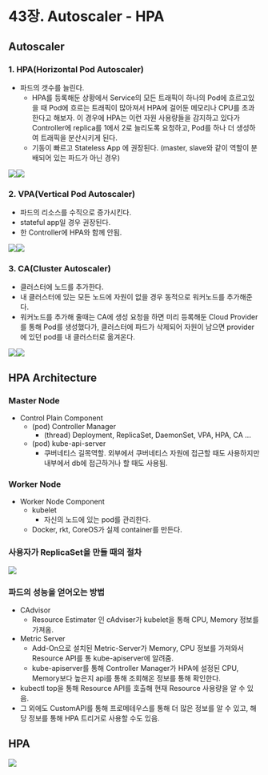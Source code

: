 # 43장. Autoscaler - HPA

## Autoscaler

### 1. HPA(Horizontal Pod Autoscaler)

* 파드의 갯수를 늘린다.
  * HPA를 등록해둔 상황에서 Service의 모든 트래픽이 하나의 Pod에 흐르고있을 때 Pod에 흐르는 트래픽이 많아져서 HPA에 걸어둔 메모리나 CPU를 초과한다고 해보자. 이 경우에 HPA는 이런 자원 사용량들을 감지하고 있다가 Controller에 replica를 1에서 2로 늘리도록 요청하고, Pod를 하나 더 생성하여 트래픽을 분산시키게 된다.
  * 기동이 빠르고 Stateless App 에 권장된다. (master, slave와 같이 역할이 분배되어 있는 파드가 아닌 경우)&#x20;

![](<../../.gitbook/assets/image (197) (1) (1).png>)![](<../../.gitbook/assets/image (192) (1).png>)



### 2. VPA(Vertical Pod Autoscaler)

* 파드의 리소스를 수직으로 증가시킨다.
* stateful app일 경우 권장된다.
* 한 Controller에 HPA와 함께 안됨.

![](<../../.gitbook/assets/image (196) (1).png>)![](<../../.gitbook/assets/image (191) (1).png>)

### 3. CA(Cluster Autoscaler)

* 클러스터에 노드를 추가한다.
* 내 클러스터에 있는 모든 노드에 자원이 없을 경우 동적으로 워커노드를 추가해준다.
* 워커노드를 추가해 줄때는 CA에 생성 요청을 하면 미리 등록해둔 Cloud Provider를 통해 Pod를 생성했다가, 클러스터에 파드가 삭제되어 자원이 남으면 provider에 있던 pod를 내 클러스터로 옮겨온다.

![](<../../.gitbook/assets/image (195) (1).png>)![](<../../.gitbook/assets/image (190).png>)

## HPA Architecture

### Master Node

* Control Plain Component
  * (pod) Controller Manager
    * (thread) Deployment, ReplicaSet, DaemonSet, VPA, HPA, CA ...&#x20;
  * (pod) kube-api-server
    * 쿠버네티스 길목역할. 외부에서 쿠버네티스 자원에 접근할 때도 사용하지만 내부에서 db에 접근하거나 할 때도 사용됨.

### Worker Node

* Worker Node Component
  * kubelet
    * 자신의 노드에 있는 pod를 관리한다.
  * Docker, rkt, CoreOS가 실제 container를 만든다.

### 사용자가 ReplicaSet을 만들 때의 절차

![](<../../.gitbook/assets/image (198) (1) (1).png>)

### 파드의 성능을 얻어오는 방법

* CAdvisor
  * Resource Estimater 인 cAdviser가 kubelet을 통해 CPU, Memory 정보를 가져옴.
* Metric Server
  * Add-On으로 설치된 Metric-Server가 Memory, CPU 정보를 가져와서 Resource API를 통 kube-apiserver에 알려줌.
  * kube-apiserver를 통해 Controller Manager가 HPA에 설정된 CPU, Memory보다 높은지 api를 통해 조회해온 정보를 통해 확인한다.
* kubectl top을 통해 Resource API를 호출해 현재 Resource 사용량을 알 수 있음.
* 그 외에도 CustomAPI를 통해 프로메테우스를 통해 더 많은 정보를 알 수 있고, 해당 정보를 통해 HPA 트리거로 사용할 수도 있음.

## HPA

![](<../../.gitbook/assets/image (197) (1).png>)

